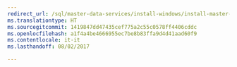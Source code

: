```yaml
--- 
redirect_url: /sql/master-data-services/install-windows/install-master-data-services
ms.translationtype: HT
ms.sourcegitcommit: 1419847dd47435cef775a2c55c0578ff4406cddc
ms.openlocfilehash: a1f4a4be4666955ec7be8b83ffa9d4d41aad60f9
ms.contentlocale: it-it
ms.lasthandoff: 08/02/2017

--- 
```


